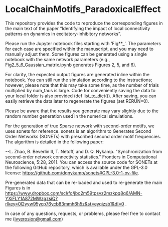 # LocalChainMotifs_ParadoxicalEffect
 This repository provides the code to reproduce the corresponding figures in the main text of the paper “Identifying the impact of local connectivity patterns on dynamics in excitatory-inhibitory networks”.

Please run the Jupyter notebook files starting with 'Fig**_'. The parameters for each case are specified within the manuscript, and you may need to manually adjust them. Some figures can be generated using a single notebook with the same network parameters (e.g., Fig2_5_6_Gaussian_matrix.ipynb generates Figures 2, 5, and 6).

For clarity, the expected output figures are generated inline within the notebook. You can still run the simulation according to the instructions; however, please note that this may take some time, as the number of trials multiplied by num_taus is large. Code for conveniently saving the data to your local folder is also provided (def list_to_dict()). After saving, you can easily retrieve the data later to regenerate the figures (set RERUN=0).

Please be aware that the results you generate may vary slightly due to the random number generation used in the numerical simulations.

For the generation of true Sparse network with second-order motifs, we uses sonets for reference. sonets is an algorithm to Generates Second Order Networks (SONETs) with prescribed second order motif frequencies. The algorithm is detailed in the following paper:

--L. Zhao, B. Beverlin II, T. Netoff, and D. Q. Nykamp. "Synchronization from second-order network connectivity statistics." Frontiers in Computational Neuroscience, 5:28, 2011.
You can access the source code for SONETs at the following GitHub repository, which is available under the GPL-3.0 license: https://github.com/dqnykamp/sonets#GPL-3.0-1-ov-file.

Pre-generated data that can be re-loaded and used to re-generate the main Figures is in https://www.dropbox.com/scl/fo/jbo2m59tpsvz2mzkpq8q6/AMN-YXiFLY1A872MWzgzsiQ?rlkey=0l2yyw95ycp76ycb83mmh6h5z&st=eyqizsb1&dl=0 .

In case of any questions, requests, or problems, please feel free to contact me (ivyerosion@gmail.com)
